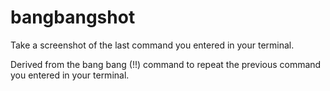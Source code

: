 # bangbangshot

Take a screenshot of the last command you entered in your terminal.

Derived from the bang bang (!!) command to repeat the previous command you entered in your terminal.
